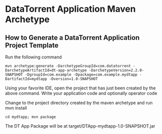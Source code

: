 DataTorrent Application Maven Archetype
=======================================

How to Generate a DataTorrent Application Project Template
----------------------------------------------------------

Run the following command

    mvn archetype:generate -DarchetypeGroupId=com.datatorrent -DarchetypeArtifactId=dt-app-archetype -DarchetypeVersion=2.2.0-SNAPSHOT -DgroupId=com.example -Dpackage=com.example.mydtapp -DartifactId=mydtapp -Dversion=1.0-SNAPSHOT

Using your favorite IDE, open the project that has just been created by the above command.
Write your application code and optionally operator code 

Change to the project directory created by the maven archetype and run mvn install

    cd mydtapp; mvn package

The DT App Package will be at target/DTApp-mydtapp-1.0-SNAPSHOT.jar
